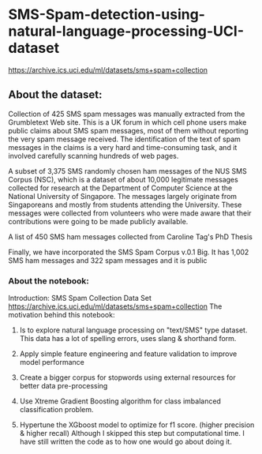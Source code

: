 # SMS-Spam-detection-using-natural-language-processing-UCI-dataset
https://archive.ics.uci.edu/ml/datasets/sms+spam+collection


## About the dataset: 
Collection of 425 SMS spam messages was manually extracted from the Grumbletext Web site. This is a UK forum in which cell phone users make public claims about SMS spam messages, most of them without reporting the very spam message received. The identification of the text of spam messages in the claims is a very hard and time-consuming task, and it involved carefully scanning hundreds of web pages.

A subset of 3,375 SMS randomly chosen ham messages of the NUS SMS Corpus (NSC), which is a dataset of about 10,000 legitimate messages collected for research at the Department of Computer Science at the National University of Singapore. The messages largely originate from Singaporeans and mostly from students attending the University. These messages were collected from volunteers who were made aware that their contributions were going to be made publicly available. 

A list of 450 SMS ham messages collected from Caroline Tag's PhD Thesis

Finally, we have incorporated the SMS Spam Corpus v.0.1 Big. It has 1,002 SMS ham messages and 322 spam messages and it is public

### About the notebook: 

Introduction:
SMS Spam Collection Data Set
https://archive.ics.uci.edu/ml/datasets/sms+spam+collection
The motivation behind this notebook:
1. Is to explore natural language processing on "text/SMS" type dataset. This data has a lot of spelling errors, uses slang & shorthand form. 

2. Apply simple feature engineering and feature validation to improve model performance

3. Create a bigger corpus for stopwords using external resources for better data pre-processing 

4. Use Xtreme Gradient Boosting algorithm for class imbalanced classification problem.

5. Hypertune the XGboost model to optimize for f1 score. (higher precision & higher recall) Although I skipped this step but computational time. I have still written the code as to how one would go about doing it.
